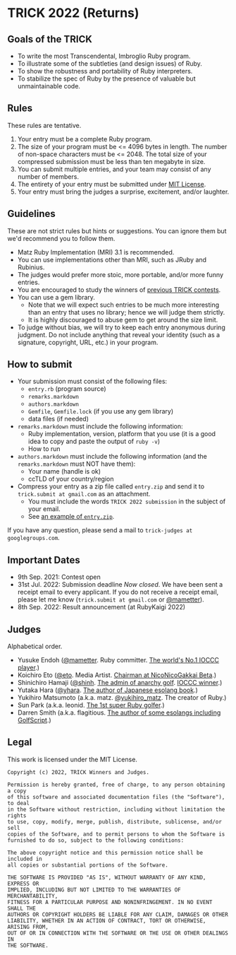 # TRICK 2022 (Returns)

## Goals of the TRICK

* To write the most Transcendental, Imbroglio Ruby program.
* To illustrate some of the subtleties (and design issues) of Ruby.
* To show the robustness and portability of Ruby interpreters.
* To stabilize the spec of Ruby by the presence of valuable but unmaintainable code.

## Rules

These rules are tentative.

1. Your entry must be a complete Ruby program.
1. The size of your program must be <= 4096 bytes in length. The number of non-space characters must be <= 2048. The total size of your compressed submission must be less than ten megabyte in size.
1. You can submit multiple entries, and your team may consist of any number of members.
1. The entirety of your entry must be submitted under [MIT License](http://opensource.org/licenses/MIT).
1. Your entry must bring the judges a surprise, excitement, and/or laughter.

## Guidelines

These are not strict rules but hints or suggestions. You can ignore them but we'd recommend you to follow them.

* Matz Ruby Implementation (MRI) 3.1 is recommended.
* You can use implementations other than MRI, such as JRuby and Rubinius.
* The judges would prefer more stoic, more portable, and/or more funny entries.
* You are encouraged to study the winners of [previous TRICK contests](https://github.com/tric/).
* You can use a gem library.
  * Note that we will expect such entries to be much more interesting than an entry that uses no library; hence we will judge them strictly.
  * It is highly discouraged to abuse gem to get around the size limit.
* To judge without bias, we will try to keep each entry anonymous during judgment. Do not include anything that reveal your identity (such as a signature, copyright, URL, etc.) in your program.

## How to submit

* Your submission must consist of the following files:
  * `entry.rb` (program source)
  * `remarks.markdown`
  * `authors.markdown`
  * `Gemfile`, `Gemfile.lock` (if you use any gem library)
  * data files (if needed)
* `remarks.markdown` must include the following information:
  * Ruby implementation, version, platform that you use (it is a good idea to copy and paste the output of `ruby -v`)
  * How to run
* `authors.markdown` must include the following information (and the `remarks.markdown` must NOT have them):
  * Your name (handle is ok)
  * ccTLD of your country/region
* Compress your entry as a zip file called `entry.zip` and send it to `trick.submit at gmail.com` as an attachment.
  * You must include the words `TRICK 2022 submission` in the subject of your email.
  * See [an example of `entry.zip`](entry.zip).

If you have any question, please send a mail to `trick-judges at googlegroups.com`.

## Important Dates

* 9th Sep. 2021: Contest open
* 31st Jul. 2022: Submission deadline *Now closed*. We have been sent a receipt email to every applicant. If you do not receive a receipt email, please let me know (`trick.submit at gmail.com` or [@mametter][mametter]).
* 8th Sep. 2022: Result announcement (at RubyKaigi 2022)

## Judges

Alphabetical order.

* Yusuke Endoh ([@mametter][mametter]. Ruby committer. [The world's No.1 IOCCC player][ioccc_endoh].)
* Koichiro Eto ([@eto][eto]. Media Artist. [Chairman at NicoNicoGakkai Beta][niconicogakkai].)
* Shinichiro Hamaji ([@shinh][shinh]. [The admin of anarchy golf][golf]. [IOCCC winner][ioccc_shinh].)
* Yutaka Hara ([@yhara][yhara]. [The author of Japanese esolang book][esolangbook].)
* Yukihiro Matsumoto (a.k.a. matz. [@yukihiro_matz][yukihiro_matz]. The creator of Ruby.)
* Sun Park (a.k.a. leonid. [The 1st super Ruby golfer][golfers].)
* Darren Smith (a.k.a. flagitious. [The author of some esolangs including GolfScript][golfscript].)

[mametter]: https://twitter.com/mametter
[eto]: https://twitter.com/eto
[shinh]: https://twitter.com/shinh
[yhara]: https://twitter.com/yhara
[yukihiro_matz]: https://twitter.com/yukihiro_matz
[ioccc_endoh]: http://www.ioccc.org/winners.html#Yusuke_Endoh
[ioccc_shinh]: http://www.ioccc.org/winners.html#Shinichiro_Hamaji
[niconicogakkai]: http://niconicogakkai.jp/
[golf]: http://golf.shinh.org/
[esolangbook]: http://esolang-book.route477.net/
[golfers]: http://golf.shinh.org/u.rb?rb
[golfscript]: http://www.golfscript.com/

## Legal

This work is licensed under the MIT License.

    Copyright (c) 2022, TRICK Winners and Judges.

    Permission is hereby granted, free of charge, to any person obtaining a copy
    of this software and associated documentation files (the "Software"), to deal
    in the Software without restriction, including without limitation the rights
    to use, copy, modify, merge, publish, distribute, sublicense, and/or sell
    copies of the Software, and to permit persons to whom the Software is
    furnished to do so, subject to the following conditions:

    The above copyright notice and this permission notice shall be included in
    all copies or substantial portions of the Software.

    THE SOFTWARE IS PROVIDED "AS IS", WITHOUT WARRANTY OF ANY KIND, EXPRESS OR
    IMPLIED, INCLUDING BUT NOT LIMITED TO THE WARRANTIES OF MERCHANTABILITY,
    FITNESS FOR A PARTICULAR PURPOSE AND NONINFRINGEMENT. IN NO EVENT SHALL THE
    AUTHORS OR COPYRIGHT HOLDERS BE LIABLE FOR ANY CLAIM, DAMAGES OR OTHER
    LIABILITY, WHETHER IN AN ACTION OF CONTRACT, TORT OR OTHERWISE, ARISING FROM,
    OUT OF OR IN CONNECTION WITH THE SOFTWARE OR THE USE OR OTHER DEALINGS IN
    THE SOFTWARE.
